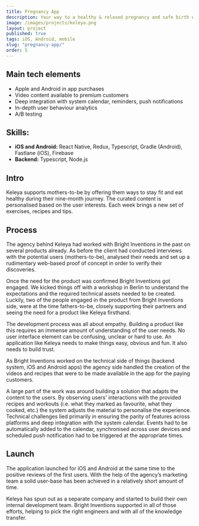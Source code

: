 ```yaml
---
title: Pregnancy App
description: Your way to a healthy & relaxed pregnancy and safe birth experience
image: /images/projects/keleya.png
layout: project
published: true 
tags: iOS, Android, mobile 
slug: "pregnancy-app/"
order: 5
---
```


## Main tech elements
- Apple and Android in app purchases
- Video content available to premium customers
- Deep integration with system calendar, reminders, push notifications
- In-depth user behaviour analytics
- A/B testing 

## Skills:

- **iOS and Android:** React Native, Redux, Typescript, Gradle (Android), Fastlane (iOS), Firebase
- **Backend:** Typescript, Node.js 

## Intro 

Keleya supports mothers-to-be by offering them ways to stay fit and eat healthy during their nine-month journey. The curated content is personalised based on the user interests. Each week brings a new set of exercises, recipes and tips. 

## Process

The agency behind Keleya had worked with Bright Inventions in the past on several products already. As before the client had conducted interviews with the potential users (mothers-to-be), analysed their needs and set up a rudimentary web-based proof of concept in order to verify their discoveries.

Once the need for the product was confirmed Bright Inventions got engaged. We kicked things off with a workshop in Berlin to understand the expectations and the required technical assets needed to be created. Luckily, two of the people engaged in the product from Bright Inventions side, were at the time fathers-to-be, closely supporting their partners and seeing the need for a product like Keleya firsthand.

The development process was all about empathy. Building a product like this requires an immense amount of understanding of the user needs. No user interface element can be confusing, unclear or hard to use. An application like Keleya needs to make things easy, obvious and fun. It also needs to build trust. 

As Bright Inventions worked on the technical side of things (backend system, iOS and Android apps) the agency side handled the creation of the videos and recipes that were to be made available in the app for the paying customers.

A large part of the work was around building a solution that adapts the content to the users. By observing users' interactions with the provided recipes and workouts (i.e. what they marked as favourite, what they cooked, etc.) the system adjusts the material to personalise the experience.  
Technical challenges lied primarily in ensuring the parity of features across platforms and deep integration with the system calendar. Events had to be automatically added to the calendar, synchronised across user devices and scheduled push notification had to be triggered at the appropriate times.

## Launch

The application launched for iOS and Android at the same time to the positive reviews of the first users.  With the help of the agency’s marketing team a solid user-base has been achieved in a relatively short amount of time.

Keleya has spun out as a separate company and started to build their own internal development team. Bright Inventions supported in all of those efforts, helping to pick the right engineers and with all of the knowledge transfer.
